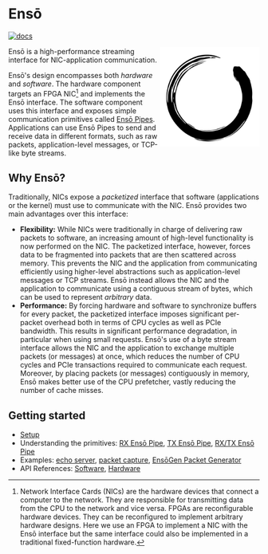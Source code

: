 # Ensō

[![docs](https://github.com/crossroadsfpga/enso/actions/workflows/docs.yml/badge.svg)](https://github.com/crossroadsfpga/enso/actions/workflows/docs.yml)

<picture>
  <source media="(prefers-color-scheme: dark)" srcset="./docs/assets/enso-white.svg">
  <img align="right" width="200" alt="Enso" src="./docs/assets/enso-black.svg">
</picture>

Ensō is a high-performance streaming interface for NIC-application communication.

Ensō's design encompasses both *hardware* and *software*. The hardware component targets an FPGA NIC[^1] and implements the Ensō interface. The software component uses this interface and exposes simple communication primitives called [Ensō Pipes](https://crossroadsfpga.github.io/enso/primitives/rx_enso_pipe/). Applications can use Ensō Pipes to send and receive data in different formats, such as raw packets, application-level messages, or TCP-like byte streams.

[^1]: Network Interface Cards (NICs) are the hardware devices that connect a computer to the network. They are responsible for transmitting data from the CPU to the network and vice versa. FPGAs are reconfigurable hardware devices. They can be reconfigured to implement arbitrary hardware designs. Here we use an FPGA to implement a NIC with the Ensō interface but the same interface could also be implemented in a traditional fixed-function hardware.


## Why Ensō?

Traditionally, NICs expose a *packetized* interface that software (applications or the kernel) must use to communicate with the NIC. Ensō provides two main advantages over this interface:

- **Flexibility:** While NICs were traditionally in charge of delivering raw packets to software, an increasing amount of high-level functionality is now performed on the NIC. The packetized interface, however, forces data to be fragmented into packets that are then scattered across memory. This prevents the NIC and the application from communicating efficiently using higher-level abstractions such as application-level messages or TCP streams. Ensō instead allows the NIC and the application to communicate using a contiguous stream of bytes, which can be used to represent *arbitrary* data.
- **Performance:** By forcing hardware and software to synchronize buffers for every packet, the packetized interface imposes significant per-packet overhead both in terms of CPU cycles as well as PCIe bandwidth. This results in significant performance degradation, in particular when using small requests. Ensō's use of a byte stream interface allows the NIC and the application to exchange multiple packets (or messages) at once, which reduces the number of CPU cycles and PCIe transactions required to communicate each request. Moreover, by placing packets (or messages) contiguously in memory, Ensō makes better use of the CPU prefetcher, vastly reducing the number of cache misses.


## Getting started

- [Setup](https://crossroadsfpga.github.io/enso/getting_started/)
- Understanding the primitives: [RX Ensō Pipe](https://crossroadsfpga.github.io/enso/primitives/rx_enso_pipe/), [TX Ensō Pipe](https://crossroadsfpga.github.io/enso/primitives/tx_enso_pipe/), [RX/TX Ensō Pipe](https://crossroadsfpga.github.io/enso/primitives/rx_tx_enso_pipe/)
- Examples: [echo server](https://github.com/crossroadsfpga/enso/blob/master/software/examples/echo.cpp), [packet capture](https://github.com/crossroadsfpga/enso/blob/master/software/examples/capture.cpp), [EnsōGen Packet Generator](https://github.com/crossroadsfpga/enso/blob/master/software/examples/ensogen.cpp)
- API References: [Software](https://crossroadsfpga.github.io/enso/software/), [Hardware](https://crossroadsfpga.github.io/enso/hardware/)
